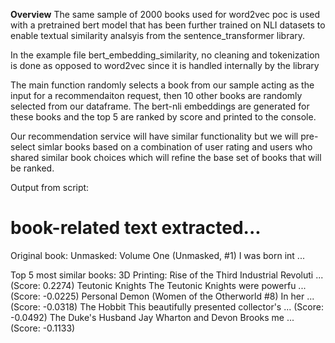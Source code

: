 **Overview**
The same sample of 2000 books used for word2vec poc is used with a pretrained bert model that has been further trained on NLI datasets to enable textual similarity analsyis from the sentence_transformer library.

In the example file bert_embedding_similarity, no cleaning and tokenization is done as opposed to word2vec since it is handled internally by the library

The main function randomly selects a book from our sample acting as the input for a recommendaiton request, then 10 other books are randomly selected from our dataframe. The bert-nli embeddings are generated for these books and the top 5 are ranked by score and printed to the console.

Our recommendation service will have similar functionality but we will pre-select simlar books based on a combination of user rating and users who shared similar book choices which will refine the base set of books that will be ranked.

Output from script:

book-related text extracted...
======================


Original book: Unmasked: Volume One (Unmasked, #1) I was born int ...

Top 5 most similar books:
3D Printing: Rise of the Third Industrial Revoluti ...  (Score: 0.2274)
Teutonic Knights The Teutonic Knights were powerfu ...  (Score: -0.0225)
Personal Demon (Women of the Otherworld #8) In her ...  (Score: -0.0318)
The Hobbit This beautifully presented collector's  ...  (Score: -0.0492)
The Duke's Husband Jay Wharton and Devon Brooks me ...  (Score: -0.1133)
